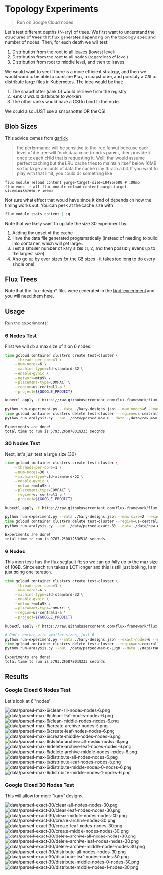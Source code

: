 # Topology Experiments

> Run on Google Cloud nodes

Let's test different depths (N-ary) of trees. We first want to understand the structures of trees that flux generates depending on the topology spec and number of nodes. Then, for each depth we will test:

1. Distribution from the root to all leaves (lowest level) 
2. Distribution from the root to all nodes (regardless of level)
3. Distribution from root to middle level, and then to leaves.

We would want to see if there is a more efficient strategy, and then we would want to be able to combine Flux, a snapshotter, and possibly a CSI to distribute large files in Kubernetes. The idea would be that:

1. The snapshotter (rank 0) would retrieve from the registry
2. Rank 0 would distribute to workers
3. The other ranks would have a CSI to bind to the node.

We could also JUST use a snapshotter OR the CSI.

## Blob Sizes

This advice comes from [garlick](https://github.com/flux-framework/flux-core/issues/6461#issuecomment-2506714708)

> the performance will be sensitive to the tree fanout because each level of the tree will fetch data once from its parent, then provide it once to each child that is requesting it. Well, that would assume perfect caching but the LRU cache tries to maintain itself below 16MB so for large amounts of data the cache may thrash a bit. If you want to play with that limit, you could do something like

```console
flux module reload content purge-target-size=104857600 # 100mb
flux exec -r all flux module reload content purge-target-size=104857600 # 100mb
```

Not sure what effect that would have since it kind of depends on how the timing works out. You can peek at the cache size with

```bash
flux module stats content | jq
```

Note that we likely want to update the size 30 experiment by:

1. Adding the unset of the cache
2. Have the data file generated programatically (instead of needing to build into container, which will get large).
3. Test a smaller number of kary sizes (1, 2, and then possibly evens up to the largest size)
4. Also go up by even sizes for the GB sizes - it takes too long to do every single one!

## Flux Trees

Note that the flux-design* files were generated in the [kind-experiment](../kind-experiment) and you will need them here.

## Usage

Run the experiments! 

### 6 Nodes Test

First we will do a max size of 2 on 6 nodes.

```bash
time gcloud container clusters create test-cluster \
    --threads-per-core=1 \
    --num-nodes=6 \
    --machine-type=c2d-standard-32 \
    --enable-gvnic \
    --network=mtu9k \
    --placement-type=COMPACT \
    --region=us-central1-a \
    --project=${GOOGLE_PROJECT} 

kubectl apply -f https://raw.githubusercontent.com/flux-framework/flux-operator/refs/heads/main/examples/dist/flux-operator.yaml

python run-experiment.py --data ./kary-designs.json --max-nodes=6 --max-size=2 --data-dir ./data/raw-max-6 --template ./templates/minicluster-test.yaml
time gcloud container clusters delete test-cluster --region=us-central1-a
python run-analysis.py --out ./data/parsed-max-6 --data ./data/raw-max-6
```
```
Experiments are done!
total time to run is 5793.205878019333 seconds
```

### 30 Nodes Test

Next, let's just test a large size (30)

```bash
time gcloud container clusters create test-cluster \
    --threads-per-core=1 \
    --num-nodes=30 \
    --machine-type=c2d-standard-32 \
    --enable-gvnic \
    --network=mtu9k \
    --placement-type=COMPACT \
    --region=us-central1-a \
    --project=${GOOGLE_PROJECT} 

kubectl apply -f https://raw.githubusercontent.com/flux-framework/flux-operator/refs/heads/main/examples/dist/flux-operator.yaml

python run-experiment.py --data ./kary-designs.json --max-size=2 --exact-nodes=30 --data-dir ./data/raw-exact-30 --template ./templates/minicluster-test.yaml
time gcloud container clusters delete test-cluster --region=us-central1-a
python run-analysis.py --out ./data/parsed-exact-30 --data ./data/raw-exact-30
```
```console
Experiments are done!
total time to run is 9767.250812530518 seconds
```

### 6 Nodes

This (non test) has the flux segfault fix so we can go fully up to the max size of 10GB. Since each run takes a LOT longer and this is still just looking, I am just doing one iteration.

```bash
time gcloud container clusters create test-cluster \
    --threads-per-core=1 \
    --num-nodes=6 \
    --machine-type=c2d-standard-32 \
    --enable-gvnic \
    --network=mtu9k \
    --placement-type=COMPACT \
    --region=us-central1-a \
    --project=${GOOGLE_PROJECT} 

kubectl apply -f https://raw.githubusercontent.com/flux-framework/flux-operator/refs/heads/main/examples/dist/flux-operator.yaml

# Don't bother with smaller sizes, just 6
python run-experiment.py --data ./kary-designs.json --exact-nodes=6 --max-size=10 --data-dir ./data/raw-max-6-10gb --template ./templates/minicluster.yaml --iters 1
time gcloud container clusters delete test-cluster --region=us-central1-a
python run-analysis.py --out ./data/parsed-max-6-10gb --data ./data/raw-max-6-10gb
```
```
Experiments are done!
total time to run is 5793.205878019333 seconds
```


## Results

### Google Cloud 6 Nodes Test

Let's look at 6 "nodes"

![data/parsed-max-6/clean-all-nodes-nodes-6.png](data/parsed-max-6/clean-all-nodes-nodes-6.png)
![data/parsed-max-6/clean-leaf-nodes-nodes-6.png](data/parsed-max-6/clean-leaf-nodes-nodes-6.png)
![data/parsed-max-6/clean-middle-nodes-nodes-6.png](data/parsed-max-6/clean-middle-nodes-nodes-6.png)
![data/parsed-max-6/create-archive-nodes-6.png](data/parsed-max-6/create-archive-nodes-6.png)
![data/parsed-max-6/create-leaf-nodes-nodes-6.png](data/parsed-max-6/create-leaf-nodes-nodes-6.png)
![data/parsed-max-6/create-middle-nodes-nodes-6.png](data/parsed-max-6/create-middle-nodes-nodes-6.png)
![data/parsed-max-6/delete-archive-all-nodes-nodes-6.png](data/parsed-max-6/delete-archive-all-nodes-nodes-6.png)
![data/parsed-max-6/delete-archive-leaf-nodes-nodes-6.png](data/parsed-max-6/delete-archive-leaf-nodes-nodes-6.png)
![data/parsed-max-6/delete-archive-middle-nodes-nodes-6.png](data/parsed-max-6/delete-archive-middle-nodes-nodes-6.png)
![data/parsed-max-6/distribute-all-nodes-nodes-6.png](data/parsed-max-6/distribute-all-nodes-nodes-6.png)
![data/parsed-max-6/distribute-leaf-nodes-nodes-6.png](data/parsed-max-6/distribute-leaf-nodes-nodes-6.png)
![data/parsed-max-6/distribute-middle-nodes-0-nodes-6.png](data/parsed-max-6/distribute-middle-nodes-0-nodes-6.png)
![data/parsed-max-6/distribute-middle-nodes-1-nodes-6.png](data/parsed-max-6/distribute-middle-nodes-1-nodes-6.png)

### Google Cloud 30 Nodes Test

This will allow for more "kary" designs.

![data/parsed-exact-30/clean-all-nodes-nodes-30.png](data/parsed-exact-30/clean-all-nodes-nodes-30.png)
![data/parsed-exact-30/clean-leaf-nodes-nodes-30.png](data/parsed-exact-30/clean-leaf-nodes-nodes-30.png)
![data/parsed-exact-30/clean-middle-nodes-nodes-30.png](data/parsed-exact-30/clean-middle-nodes-nodes-30.png)
![data/parsed-exact-30/create-archive-nodes-30.png](data/parsed-exact-30/create-archive-nodes-30.png)
![data/parsed-exact-30/create-leaf-nodes-nodes-30.png](data/parsed-exact-30/create-leaf-nodes-nodes-30.png)
![data/parsed-exact-30/create-middle-nodes-nodes-30.png](data/parsed-exact-30/create-middle-nodes-nodes-30.png)
![data/parsed-exact-30/delete-archive-all-nodes-nodes-30.png](data/parsed-exact-30/delete-archive-all-nodes-nodes-30.png)
![data/parsed-exact-30/delete-archive-leaf-nodes-nodes-30.png](data/parsed-exact-30/delete-archive-leaf-nodes-nodes-30.png)
![data/parsed-exact-30/delete-archive-middle-nodes-nodes-30.png](data/parsed-exact-30/delete-archive-middle-nodes-nodes-30.png)
![data/parsed-exact-30/distribute-all-nodes-nodes-30.png](data/parsed-exact-30/distribute-all-nodes-nodes-30.png)
![data/parsed-exact-30/distribute-leaf-nodes-nodes-30.png](data/parsed-exact-30/distribute-leaf-nodes-nodes-30.png)
![data/parsed-exact-30/distribute-middle-nodes-0-nodes-30.png](data/parsed-exact-30/distribute-middle-nodes-0-nodes-30.png)
![data/parsed-exact-30/distribute-middle-nodes-1-nodes-30.png](data/parsed-exact-30/distribute-middle-nodes-1-nodes-30.png)

